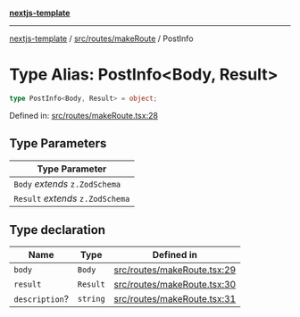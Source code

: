 [**nextjs-template**](README.md)

---

[nextjs-template](README.md) / [src/routes/makeRoute](src.routes.makeRoute.md) / PostInfo

# Type Alias: PostInfo\<Body, Result\>

```ts
type PostInfo<Body, Result> = object;
```

Defined in: [src/routes/makeRoute.tsx:28](https://github.com/mariolim96/Easy-Check-In/blob/e840a4393cceae48bed5204292fc61d73f9f5dbb/src/routes/makeRoute.tsx#L28)

## Type Parameters

| Type Parameter                   |
| -------------------------------- |
| `Body` _extends_ `z.ZodSchema`   |
| `Result` _extends_ `z.ZodSchema` |

## Type declaration

| Name                                    | Type     | Defined in                                                                                                                                            |
| --------------------------------------- | -------- | ----------------------------------------------------------------------------------------------------------------------------------------------------- |
| <a id="body"></a> `body`                | `Body`   | [src/routes/makeRoute.tsx:29](https://github.com/mariolim96/Easy-Check-In/blob/e840a4393cceae48bed5204292fc61d73f9f5dbb/src/routes/makeRoute.tsx#L29) |
| <a id="result"></a> `result`            | `Result` | [src/routes/makeRoute.tsx:30](https://github.com/mariolim96/Easy-Check-In/blob/e840a4393cceae48bed5204292fc61d73f9f5dbb/src/routes/makeRoute.tsx#L30) |
| <a id="description"></a> `description`? | `string` | [src/routes/makeRoute.tsx:31](https://github.com/mariolim96/Easy-Check-In/blob/e840a4393cceae48bed5204292fc61d73f9f5dbb/src/routes/makeRoute.tsx#L31) |
